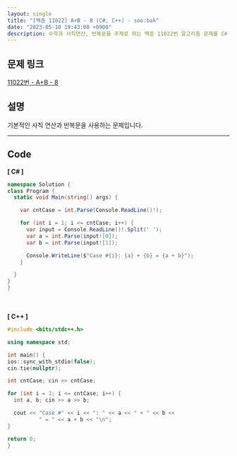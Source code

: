 ```yaml
---
layout: single
title: "[백준 11022] A+B - 8 (C#, C++) - soo:bak"
date: "2023-05-10 19:43:00 +0900"
description: 수학과 사칙연산, 반복문을 주제로 하는 백준 11022번 알고리즘 문제를 C# 과 C++ 로 풀이 및 해설
---
```


## 문제 링크
  [11022번 - A+B - 8](https://www.acmicpc.net/problem/11022)

## 설명
기본적인 사칙 연산과 반복문을 사용하는 문제입니다. <br>

- - -

## Code
<b>[ C# ] </b>
<br>

  ```c#
namespace Solution {
  class Program {
    static void Main(string[] args) {

      var cntCase = int.Parse(Console.ReadLine()!);

      for (int i = 1; i <= cntCase; i++) {
        var input = Console.ReadLine()!.Split(' ');
        var a = int.Parse(input![0]);
        var b = int.Parse(input![1]);

        Console.WriteLine($"Case #{i}: {a} + {b} = {a + b}");
      }

    }
  }
}
  ```
<br><br>
<b>[ C++ ] </b>
<br>

  ```c++
#include <bits/stdc++.h>

using namespace std;

int main() {
  ios::sync_with_stdio(false);
  cin.tie(nullptr);

  int cntCase; cin >> cntCase;

  for (int i = 1; i <= cntCase; i++) {
    int a, b; cin >> a >> b;

    cout << "Case #" << i << ": " << a << " + " << b <<
            " = " << a + b << "\n";
  }

  return 0;
}
  ```
